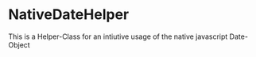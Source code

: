 # NativeDateHelper
This is a Helper-Class for an intiutive usage of the native javascript Date-Object
